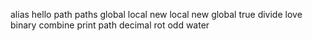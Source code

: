 alias
hello
path
paths
global
local
new local
new global
true
divide
love
binary
combine
print
path
decimal
rot
odd
water
